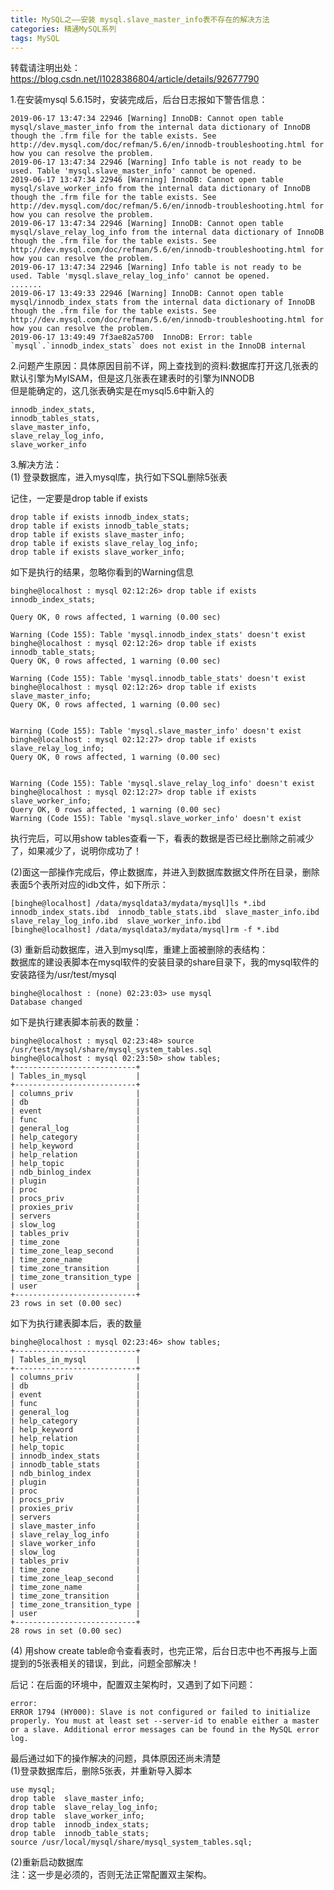 ```yaml
---
title: MySQL之——安装 mysql.slave_master_info表不存在的解决方法
categories: 精通MySQL系列
tags: MySQL
---
```

转载请注明出处：https://blog.csdn.net/l1028386804/article/details/92677790

1.在安装mysql 5.6.15时，安装完成后，后台日志报如下警告信息：

    
    
    2019-06-17 13:47:34 22946 [Warning] InnoDB: Cannot open table mysql/slave_master_info from the internal data dictionary of InnoDB though the .frm file for the table exists. See http://dev.mysql.com/doc/refman/5.6/en/innodb-troubleshooting.html for how you can resolve the problem.
    2019-06-17 13:47:34 22946 [Warning] Info table is not ready to be used. Table 'mysql.slave_master_info' cannot be opened.
    2019-06-17 13:47:34 22946 [Warning] InnoDB: Cannot open table mysql/slave_worker_info from the internal data dictionary of InnoDB though the .frm file for the table exists. See http://dev.mysql.com/doc/refman/5.6/en/innodb-troubleshooting.html for how you can resolve the problem.
    2019-06-17 13:47:34 22946 [Warning] InnoDB: Cannot open table mysql/slave_relay_log_info from the internal data dictionary of InnoDB though the .frm file for the table exists. See http://dev.mysql.com/doc/refman/5.6/en/innodb-troubleshooting.html for how you can resolve the problem.
    2019-06-17 13:47:34 22946 [Warning] Info table is not ready to be used. Table 'mysql.slave_relay_log_info' cannot be opened.
    .......
    2019-06-17 13:49:33 22946 [Warning] InnoDB: Cannot open table mysql/innodb_index_stats from the internal data dictionary of InnoDB though the .frm file for the table exists. See http://dev.mysql.com/doc/refman/5.6/en/innodb-troubleshooting.html for how you can resolve the problem.
    2019-06-17 13:49:49 7f3ae82a5700  InnoDB: Error: table `mysql`.`innodb_index_stats` does not exist in the InnoDB internal

2.问题产生原因：具体原因目前不详，网上查找到的资料:数据库打开这几张表的默认引擎为MyISAM，但是这几张表在建表时的引擎为INNODB  
但是能确定的，这几张表确实是在mysql5.6中新入的

    
    
    innodb_index_stats,
    innodb_tables_stats,
    slave_master_info,
    slave_relay_log_info,
    slave_worker_info 

3.解决方法：  
(1) 登录数据库，进入mysql库，执行如下SQL删除5张表

记住，一定要是drop table if exists

    
    
    drop table if exists innodb_index_stats;
    drop table if exists innodb_table_stats;
    drop table if exists slave_master_info;
    drop table if exists slave_relay_log_info;
    drop table if exists slave_worker_info;

如下是执行的结果，忽略你看到的Warning信息

    
    
    binghe@localhost : mysql 02:12:26> drop table if exists innodb_index_stats;
    
    Query OK, 0 rows affected, 1 warning (0.00 sec)
    
    Warning (Code 155): Table 'mysql.innodb_index_stats' doesn't exist
    binghe@localhost : mysql 02:12:26> drop table if exists innodb_table_stats;
    Query OK, 0 rows affected, 1 warning (0.00 sec)
    
    Warning (Code 155): Table 'mysql.innodb_table_stats' doesn't exist
    binghe@localhost : mysql 02:12:26> drop table if exists slave_master_info;
    Query OK, 0 rows affected, 1 warning (0.00 sec)
    
    
    Warning (Code 155): Table 'mysql.slave_master_info' doesn't exist
    binghe@localhost : mysql 02:12:27> drop table if exists slave_relay_log_info;
    Query OK, 0 rows affected, 1 warning (0.00 sec)
    
    
    Warning (Code 155): Table 'mysql.slave_relay_log_info' doesn't exist
    binghe@localhost : mysql 02:12:27> drop table if exists slave_worker_info;
    Query OK, 0 rows affected, 1 warning (0.00 sec)
    Warning (Code 155): Table 'mysql.slave_worker_info' doesn't exist

执行完后，可以用show tables查看一下，看表的数据是否已经比删除之前减少了，如果减少了，说明你成功了！

(2)面这一部操作完成后，停止数据库，并进入到数据库数据文件所在目录，删除表面5个表所对应的idb文件，如下所示：

    
    
    [binghe@localhost] /data/mysqldata3/mydata/mysql]ls *.ibd
    innodb_index_stats.ibd  innodb_table_stats.ibd  slave_master_info.ibd  slave_relay_log_info.ibd  slave_worker_info.ibd
    [binghe@localhost] /data/mysqldata3/mydata/mysql]rm -f *.ibd

(3) 重新启动数据库，进入到mysql库，重建上面被删除的表结构：  
数据库的建设表脚本在mysql软件的安装目录的share目录下，我的mysql软件的安装路径为/usr/test/mysql

    
    
    binghe@localhost : (none) 02:23:03> use mysql
    Database changed

如下是执行建表脚本前表的数量：

    
    
    binghe@localhost : mysql 02:23:48> source /usr/test/mysql/share/mysql_system_tables.sql
    binghe@localhost : mysql 02:23:50> show tables;
    +---------------------------+
    | Tables_in_mysql           |
    +---------------------------+
    | columns_priv              |
    | db                        |
    | event                     |
    | func                      |
    | general_log               |
    | help_category             |
    | help_keyword              |
    | help_relation             |
    | help_topic                |
    | ndb_binlog_index          |
    | plugin                    |
    | proc                      |
    | procs_priv                |
    | proxies_priv              |
    | servers                   |
    | slow_log                  |
    | tables_priv               |
    | time_zone                 |
    | time_zone_leap_second     |
    | time_zone_name            |
    | time_zone_transition      |
    | time_zone_transition_type |
    | user                      |
    +---------------------------+
    23 rows in set (0.00 sec)

如下为执行建表脚本后，表的数量

    
    
    binghe@localhost : mysql 02:23:46> show tables;
    +---------------------------+
    | Tables_in_mysql           |
    +---------------------------+
    | columns_priv              |
    | db                        |
    | event                     |
    | func                      |
    | general_log               |
    | help_category             |
    | help_keyword              |
    | help_relation             |
    | help_topic                |
    | innodb_index_stats        |
    | innodb_table_stats        |
    | ndb_binlog_index          |
    | plugin                    |
    | proc                      |
    | procs_priv                |
    | proxies_priv              |
    | servers                   |
    | slave_master_info         |
    | slave_relay_log_info      |
    | slave_worker_info         |
    | slow_log                  |
    | tables_priv               |
    | time_zone                 |
    | time_zone_leap_second     |
    | time_zone_name            |
    | time_zone_transition      |
    | time_zone_transition_type |
    | user                      |
    +---------------------------+
    28 rows in set (0.00 sec)

(4) 用show create table命令查看表时，也完正常，后台日志中也不再报与上面提到的5张表相关的错误，到此，问题全部解决！

后记：在后面的环境中，配置双主架构时，又遇到了如下问题：

    
    
    error:
    ERROR 1794 (HY000): Slave is not configured or failed to initialize properly. You must at least set --server-id to enable either a master or a slave. Additional error messages can be found in the MySQL error log.

最后通过如下的操作解决的问题，具体原因还尚未清楚  
(1)登录数据库后，删除5张表，并重新导入脚本

    
    
    use mysql;
    drop table  slave_master_info;
    drop table  slave_relay_log_info;
    drop table  slave_worker_info;
    drop table  innodb_index_stats;
    drop table  innodb_table_stats;
    source /usr/local/mysql/share/mysql_system_tables.sql;

(2)重新启动数据库  
注：这一步是必须的，否则无法正常配置双主架构。

